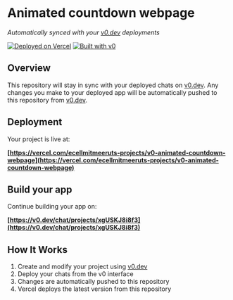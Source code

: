 # Animated countdown webpage

*Automatically synced with your [v0.dev](https://v0.dev) deployments*

[![Deployed on Vercel](https://img.shields.io/badge/Deployed%20on-Vercel-black?style=for-the-badge&logo=vercel)](https://vercel.com/ecellmitmeeruts-projects/v0-animated-countdown-webpage)
[![Built with v0](https://img.shields.io/badge/Built%20with-v0.dev-black?style=for-the-badge)](https://v0.dev/chat/projects/xgUSKJ8i8f3)

## Overview

This repository will stay in sync with your deployed chats on [v0.dev](https://v0.dev).
Any changes you make to your deployed app will be automatically pushed to this repository from [v0.dev](https://v0.dev).

## Deployment

Your project is live at:

**[https://vercel.com/ecellmitmeeruts-projects/v0-animated-countdown-webpage](https://vercel.com/ecellmitmeeruts-projects/v0-animated-countdown-webpage)**

## Build your app

Continue building your app on:

**[https://v0.dev/chat/projects/xgUSKJ8i8f3](https://v0.dev/chat/projects/xgUSKJ8i8f3)**

## How It Works

1. Create and modify your project using [v0.dev](https://v0.dev)
2. Deploy your chats from the v0 interface
3. Changes are automatically pushed to this repository
4. Vercel deploys the latest version from this repository